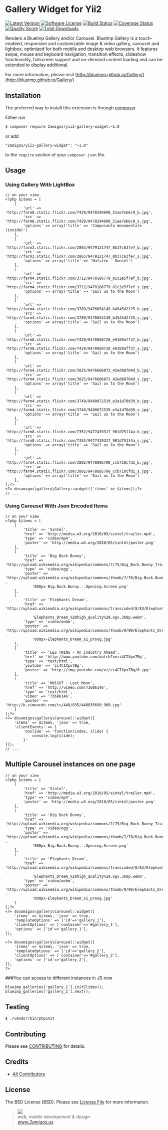 # Gallery Widget for Yii2

[![Latest Version](https://img.shields.io/github/tag/2amigos/yii2-gallery-widget.svg?style=flat-square&label=release)](https://github.com/2amigos/yii2-gallery-widget/tags)
[![Software License](https://img.shields.io/badge/license-MIT-brightgreen.svg?style=flat-square)](LICENSE.md)
[![Build Status](https://img.shields.io/travis/2amigos/yii2-gallery-widget/master.svg?style=flat-square)](https://travis-ci.org/2amigos/yii2-gallery-widget)
[![Coverage Status](https://img.shields.io/scrutinizer/coverage/g/2amigos/yii2-gallery-widget.svg?style=flat-square)](https://scrutinizer-ci.com/g/2amigos/yii2-gallery-widget/code-structure)
[![Quality Score](https://img.shields.io/scrutinizer/g/2amigos/yii2-gallery-widget.svg?style=flat-square)](https://scrutinizer-ci.com/g/2amigos/yii2-gallery-widget)
[![Total Downloads](https://img.shields.io/packagist/dt/2amigos/yii2-gallery-widget.svg?style=flat-square)](https://packagist.org/packages/2amigos/yii2-gallery-widget)

Renders a BlueImp Gallery and/or Carousel. BlueImp Gallery is a touch-enabled, responsive and customizable image & video
gallery, carousel and lightbox, optimized for both mobile and desktop web browsers. It features swipe, mouse and keyboard
navigation, transition effects, slideshow functionality, fullscreen support and on-demand content loading and can be
extended to display additional.

For more information, please visit [http://blueimp.github.io/Gallery/](http://blueimp.github.io/Gallery/)

## Installation

The preferred way to install this extension is through [composer](http://getcomposer.org/download/).

Either run

```bash
$ composer require 2amigos/yii2-gallery-widget:~1.0
```

or add

```
"2amigos/yii2-gallery-widget": "~1.0"
```

to the `require` section of your `composer.json` file.

## Usage

### Using Gallery With LightBox

```
// on your view
<?php $items = [
    [
        'url' => 'http://farm8.static.flickr.com/7429/9478294690_51ae7eb6c9_b.jpg',
        'src' => 'http://farm8.static.flickr.com/7429/9478294690_51ae7eb6c9_s.jpg',
        'options' => array('title' => 'Camposanto monumentale (inside)')
    ],
    [
        'url' => 'http://farm3.static.flickr.com/2863/9479121747_0b37c63fe7_b.jpg',
        'src' => 'http://farm3.static.flickr.com/2863/9479121747_0b37c63fe7_s.jpg',
        'options' => array('title' => 'Hafsten - Sunset')
    ],
    [
        'url' => 'http://farm4.static.flickr.com/3712/9478186779_81c2e5f7ef_b.jpg',
        'src' => 'http://farm4.static.flickr.com/3712/9478186779_81c2e5f7ef_s.jpg',
        'options' => array('title' => 'Sail us to the Moon')
    ],
    [
        'url' => 'http://farm4.static.flickr.com/3789/9476654149_b4545d2f25_b.jpg',
        'src' => 'http://farm4.static.flickr.com/3789/9476654149_b4545d2f25_s.jpg',
        'options' => array('title' => 'Sail us to the Moon')
    ],
    [
        'url' => 'http://farm8.static.flickr.com/7429/9478868728_e9109aff37_b.jpg',
        'src' => 'http://farm8.static.flickr.com/7429/9478868728_e9109aff37_s.jpg',
        'options' => array('title' => 'Sail us to the Moon')
    ],
    [
        'url' => 'http://farm4.static.flickr.com/3825/9476606873_42ed88704d_b.jpg',
        'src' => 'http://farm4.static.flickr.com/3825/9476606873_42ed88704d_s.jpg',
        'options' => array('title' => 'Sail us to the Moon')
    ],
    [
        'url' => 'http://farm4.static.flickr.com/3749/9480072539_e3a1d70d39_b.jpg',
        'src' => 'http://farm4.static.flickr.com/3749/9480072539_e3a1d70d39_s.jpg',
        'options' => array('title' => 'Sail us to the Moon')
    ],
    [
        'url' => 'http://farm8.static.flickr.com/7352/9477439317_901d75114a_b.jpg',
        'src' => 'http://farm8.static.flickr.com/7352/9477439317_901d75114a_s.jpg',
        'options' => array('title' => 'Sail us to the Moon')
    ],
    [
        'url' => 'http://farm4.static.flickr.com/3802/9478895708_ccb710cfd1_b.jpg',
        'src' => 'http://farm4.static.flickr.com/3802/9478895708_ccb710cfd1_s.jpg',
        'options' => array('title' => 'Sail us to the Moon')
    ],
];?>
<?= dosamigos\gallery\Gallery::widget(['items' => $items]);?>
// ...
```

### Using Carousel With Json Encoded Items

```
// on your view
<?php $items = [
    [
        'title' => 'Sintel',
        'href' => 'http://media.w3.org/2010/05/sintel/trailer.mp4',
        'type' => 'video/mp4',
        'poster' => 'http://media.w3.org/2010/05/sintel/poster.png'
    ],
    [
        'title' => 'Big Buck Bunny',
        'href' => 'http://upload.wikimedia.org/wikipedia/commons/7/75/Big_Buck_Bunny_Trailer_400p.ogg',
        'type' => 'video/ogg',
        'poster' => 'http://upload.wikimedia.org/wikipedia/commons/thumb/7/70/Big.Buck.Bunny.-.Opening.Screen.png/' .
            '800px-Big.Buck.Bunny.-.Opening.Screen.png'
    ],
    [
        'title' => 'Elephants Dream',
        'href' => 'http://upload.wikimedia.org/wikipedia/commons/transcoded/8/83/Elephants_Dream_%28high_quality%29.ogv/' .
            'Elephants_Dream_%28high_quality%29.ogv.360p.webm',
        'type' => 'video/webm',
        'poster' => 'http://upload.wikimedia.org/wikipedia/commons/thumb/9/90/Elephants_Dream_s1_proog.jpg/' .
            '800px-Elephants_Dream_s1_proog.jpg'
    ],
    [
        'title' => 'LES TWINS - An Industry Ahead',
        'href' => 'http://www.youtube.com/watch?v=zi4CIXpx7Bg',
        'type' => 'text/html',
        'youtube' => 'zi4CIXpx7Bg',
        'poster' => 'http://img.youtube.com/vi/zi4CIXpx7Bg/0.jpg'
    ],
    [
        'title' => 'KN1GHT - Last Moon',
        'href' => 'http://vimeo.com/73686146',
        'type' => 'text/html',
        'vimeo' => '73686146',
        'poster' => 'http://b.vimeocdn.com/ts/448/835/448835699_960.jpg'
    ]
];?>
<?= dosamigos\gallery\Carousel::widget([
    'items' => $items, 'json' => true,
    'clientEvents' => [
        'onslide' => 'function(index, slide) {
            console.log(slide);
        }'
]]);
// ...
```

## Multiple Carousel instances on one page
```
// on your view
<?php $items = [
    [
        'title' => 'Sintel',
        'href' => 'http://media.w3.org/2010/05/sintel/trailer.mp4',
        'type' => 'video/mp4',
        'poster' => 'http://media.w3.org/2010/05/sintel/poster.png'
    ],
    [
        'title' => 'Big Buck Bunny',
        'href' => 'http://upload.wikimedia.org/wikipedia/commons/7/75/Big_Buck_Bunny_Trailer_400p.ogg',
        'type' => 'video/ogg',
        'poster' => 'http://upload.wikimedia.org/wikipedia/commons/thumb/7/70/Big.Buck.Bunny.-.Opening.Screen.png/' .
            '800px-Big.Buck.Bunny.-.Opening.Screen.png'
    ],
    [
        'title' => 'Elephants Dream',
        'href' => 'http://upload.wikimedia.org/wikipedia/commons/transcoded/8/83/Elephants_Dream_%28high_quality%29.ogv/' .
            'Elephants_Dream_%28high_quality%29.ogv.360p.webm',
        'type' => 'video/webm',
        'poster' => 'http://upload.wikimedia.org/wikipedia/commons/thumb/9/90/Elephants_Dream_s1_proog.jpg/' .
            '800px-Elephants_Dream_s1_proog.jpg'
    ]
];?>
<?= dosamigos\gallery\Carousel::widget([
    'items' => $items, 'json' => true,
    'templateOptions' => ['id'=>'gallery_1'],
    'clientOptions' => ['container'=>'#gallery_1'],
    'options' => ['id'=>'gallery_1'],
]);

<?= dosamigos\gallery\Carousel::widget([
    'items' => $items, 'json' => true,
    'templateOptions' => ['id'=>'gallery_2'],
    'clientOptions' => ['container'=>'#gallery_2'],
    'options' => ['id'=>'gallery_2'],
]);
?>  
```

###You can access to different instances in JS now

```
blueimp_galleries['gallery_1'].initSlides();
blueimp_galleries['gallery_1'].next();
```



## Testing

```bash
$ ./vendor/bin/phpunit
```

## Contributing

Please see [CONTRIBUTING](CONTRIBUTING.md) for details.

## Credits

- [All Contributors](https://github.com/2amigos/yii2-selectize-widget/graphs/contributors)

## License

The BSD License (BSD). Please see [License File](LICENSE.md) for more information.

<blockquote>
    <a href="http://www.2amigos.us"><img src="http://www.gravatar.com/avatar/55363394d72945ff7ed312556ec041e0.png"></a><br>
    <i>web, mobile development & design</i><br>
    <i><a href="http://www.2amigos.us">www.2amigos.us</a></i>
</blockquote>
